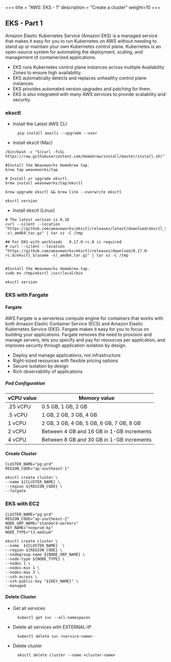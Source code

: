 +++
title = "AWS: EKS - 1"
description = "Create a cluster"
weight=10
+++


## EKS - Part 1

Amazon Elastic Kubernetes Service (Amazon EKS) is a managed service that makes it easy for you to run Kubernetes on AWS without needing to stand up or maintain your own Kubernetes control plane. Kubernetes is an open-source system for automating the deployment, scaling, and management of containerized applications.


* EKS runs Kubernetes control plane instances across multiple Availability Zones to ensure high availability.
* EKS automatically detects and replaces unhealthy control plane instances.
* EKS provides automated version upgrades and patching for them.
* EKS is also integrated with many AWS services to provide scalability and security.




### eksctl

* Install the Latest AWS CLI

        pip install awscli --upgrade --user

* Install eksctl (Mac)

```
/bin/bash -c "$(curl -fsSL https://raw.githubusercontent.com/Homebrew/install/master/install.sh)"

#Install the Weaveworks Homebrew tap.
brew tap weaveworks/tap

# Install or upgrade eksctl.
brew install weaveworks/tap/eksctl

brew upgrade eksctl && brew link --overwrite eksctl

eksctl version
```

* Install eksctl (Linux)

```
# The latest version is 0.16
curl --silent --location "https://github.com/weaveworks/eksctl/releases/latest/download/eksctl_$(uname -s)_amd64.tar.gz" | tar xz -C /tmp

## For EKS with workloads   0.17.0-rc.0 is required
# curl --silent --location "https://github.com/weaveworks/eksctl/releases/download/0.17.0-rc.0/eksctl_$(uname -s)_amd64.tar.gz" | tar xz -C /tmp


#Install the Weaveworks Homebrew tap.
sudo mv /tmp/eksctl /usr/local/bin

eksctl version
```

### EKS with Fargate

#### Fargate

AWS Fargate is a serverless compute engine for containers that works with both Amazon Elastic Container Service (ECS) and Amazon Elastic Kubernetes Service (EKS). Fargate makes it easy for you to focus on building your applications. Fargate removes the need to provision and manage servers, lets you specify and pay for resources per application, and improves security through application isolation by design.

* Deploy and manage applications, not infrastructure
* Right-sized resources with flexible pricing options
* Secure isolation by design
* Rich observability of applications

##### Pod Configuration

vCPU value | Memory value
------|------
.25 vCPU| 0.5 GB, 1 GB, 2 GB
.5 vCPU| 1 GB, 2 GB, 3 GB, 4 GB
1 vCPU| 2 GB, 3 GB, 4 GB, 5 GB, 6 GB, 7 GB, 8 GB
2 vCPU | Between 4 GB and 16 GB in 1-GB increments
4 vCPU | Between 8 GB and 30 GB in 1-GB increments



#### Create Cluster

```
CLUSTER_NAME="pg-prd"
REGION_CODE="ap-southeast-1"

eksctl create cluster \
--name ${CLUSTER_NAME} \
--region ${REGION_CODE} \
--fargate
```

### EKS with EC2



```
CLUSTER_NAME="pg-prd"
REGION_CODE="ap-southeast-2"
NODE_GRP_NAME="standard-workers"
KEY_NAME="nonprod-kp"
NODE_TYPE="t3.medium"

eksctl create cluster \
--name  ${CLUSTER_NAME}  \
--region ${REGION_CODE} \
--nodegroup-name ${NODE_GRP_NAME} \
--node-type ${NODE_TYPE} \
--nodes 1 \
--nodes-min 1 \
--nodes-max 3 \
--ssh-access \
--ssh-public-key "${KEY_NAME}" \
--managed
```


#### Delete Cluster

* Get all services

        kubectl get svc --all-namespaces

* Delete all services with EXTERNAL-IP 

        kubectl delete svc <service-name>

* Delete cluster

        eksctl delete cluster --name <cluster-name>


